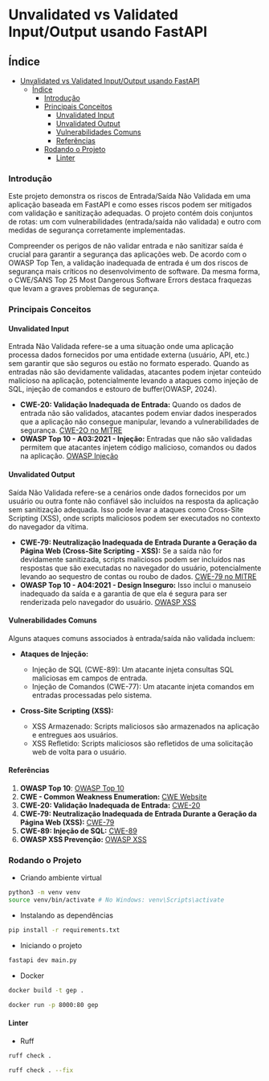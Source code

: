 # Unvalidated vs Validated Input/Output usando FastAPI

## Índice

- [Unvalidated vs Validated Input/Output usando FastAPI](#unvalidated-vs-validated-inputoutput-usando-fastapi)
  - [Índice](#índice)
    - [Introdução](#introdução)
    - [Principais Conceitos](#principais-conceitos)
      - [Unvalidated Input](#unvalidated-input)
      - [Unvalidated Output](#unvalidated-output)
      - [Vulnerabilidades Comuns](#vulnerabilidades-comuns)
      - [Referências](#referências)
    - [Rodando o Projeto](#rodando-o-projeto)
      - [Linter](#linter)

### Introdução

Este projeto demonstra os riscos de Entrada/Saída Não Validada em uma aplicação baseada em FastAPI e como esses riscos podem ser mitigados com validação e sanitização adequadas. O projeto contém dois conjuntos de rotas: um com vulnerabilidades (entrada/saída não validada) e outro com medidas de segurança corretamente implementadas.

Compreender os perigos de não validar entrada e não sanitizar saída é crucial para garantir a segurança das aplicações web. De acordo com o OWASP Top Ten, a validação inadequada de entrada é um dos riscos de segurança mais críticos no desenvolvimento de software. Da mesma forma, o CWE/SANS Top 25 Most Dangerous Software Errors destaca fraquezas que levam a graves problemas de segurança.

### Principais Conceitos

#### Unvalidated Input

Entrada Não Validada refere-se a uma situação onde uma aplicação processa dados fornecidos por uma entidade externa (usuário, API, etc.) sem garantir que são seguros ou estão no formato esperado. Quando as entradas não são devidamente validadas, atacantes podem injetar conteúdo malicioso na aplicação, potencialmente levando a ataques como injeção de SQL, injeção de comandos e estouro de buffer(OWASP, 2024).

- **CWE-20: Validação Inadequada de Entrada:** Quando os dados de entrada não são validados, atacantes podem enviar dados inesperados que a aplicação não consegue manipular, levando a vulnerabilidades de segurança. [CWE-2O no MITRE](https://cwe.mitre.org/data/definitions/20.html?form=MG0AV3)
- **OWASP Top 10 - A03:2021 - Injeção:** Entradas que não são validadas permitem que atacantes injetem código malicioso, comandos ou dados na aplicação. [OWASP Injeção](https://owasp.org/Top10/A03_2021-Injection/?form=MG0AV3)

#### Unvalidated Output

Saída Não Validada refere-se a cenários onde dados fornecidos por um usuário ou outra fonte não confiável são incluídos na resposta da aplicação sem sanitização adequada. Isso pode levar a ataques como Cross-Site Scripting (XSS), onde scripts maliciosos podem ser executados no contexto do navegador da vítima.

- **CWE-79: Neutralização Inadequada de Entrada Durante a Geração da Página Web (Cross-Site Scripting - XSS):** Se a saída não for devidamente sanitizada, scripts maliciosos podem ser incluídos nas respostas que são executadas no navegador do usuário, potencialmente levando ao sequestro de contas ou roubo de dados. [CWE-79 no MITRE](https://cwe.mitre.org/data/definitions/79.html?form=MG0AV3)
- **OWASP Top 10 - A04:2021 - Design Inseguro:** Isso inclui o manuseio inadequado da saída e a garantia de que ela é segura para ser renderizada pelo navegador do usuário. [OWASP XSS](https://owasp.org/www-community/attacks/xss/?form=MG0AV3)

#### Vulnerabilidades Comuns

Alguns ataques comuns associados à entrada/saída não validada incluem:

- **Ataques de Injeção:**

  - Injeção de SQL (CWE-89): Um atacante injeta consultas SQL maliciosas em campos de entrada.
  - Injeção de Comandos (CWE-77): Um atacante injeta comandos em entradas processadas pelo sistema.

- **Cross-Site Scripting (XSS):**

  - XSS Armazenado: Scripts maliciosos são armazenados na aplicação e entregues aos usuários.
  - XSS Refletido: Scripts maliciosos são refletidos de uma solicitação web de volta para o usuário.

#### Referências

1. **OWASP Top 10**: [OWASP Top 10](https://owasp.org/www-project-top-ten/?form=MG0AV3)
2. **CWE - Common Weakness Enumeration:** [CWE Website](https://cwe.mitre.org/?form=MG0AV3)
3. **CWE-20: Validação Inadequada de Entrada:** [CWE-20](https://cwe.mitre.org/data/definitions/20.html?form=MG0AV3)
4. **CWE-79: Neutralização Inadequada de Entrada Durante a Geração da Página Web (XSS):** [CWE-79](https://cwe.mitre.org/data/definitions/79.html?form=MG0AV3)
5. **CWE-89: Injeção de SQL:** [CWE-89](https://cwe.mitre.org/data/definitions/89.html?form=MG0AV3)
6. **OWASP XSS Prevenção:** [OWASP XSS](https://owasp.org/www-community/attacks/xss/?form=MG0AV3)

### Rodando o Projeto

- Criando ambiente virtual

```bash
python3 -m venv venv
source venv/bin/activate # No Windows: venv\Scripts\activate
```

- Instalando as dependências

```bash
pip install -r requirements.txt
```

- Iniciando o projeto

```bash
fastapi dev main.py
```

- Docker

```bash
docker build -t gep .
```

```bash
docker run -p 8000:80 gep
```

#### Linter

- Ruff

```bash
ruff check .
```

```bash
ruff check . --fix
```
